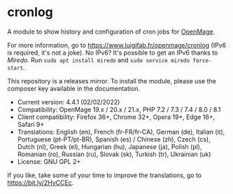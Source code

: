 # cronlog

A module to show history and configuration of cron jobs for [OpenMage](https://github.com/OpenMage/magento-lts).

For more information, go to https://www.luigifab.fr/openmage/cronlog (IPv6 is required, it's not a joke). No IPv6? It's possible to get an IPv6 thanks to *Miredo*. Run `sudo apt install miredo` and `sudo service miredo force-start`.

This repository is a releases mirror. To install the module, please use the composer key available in the documentation.

- Current version: 4.4.1 (02/02/2022)
- Compatibility: OpenMage 19.x / 20.x / 21.x, PHP 7.2 / 7.3 / 7.4 / 8.0 / 8.1
- Client compatibility: Firefox 36+, Chrome 32+, Opera 19+, Edge 16+, Safari 9+
- Translations: English (en), French (fr-FR/fr-CA), German (de), Italian (it), Portuguese (pt-PT/pt-BR), Spanish (es) / Chinese (zh), Czech (cs), Dutch (nl), Greek (el), Hungarian (hu), Japanese (ja), Polish (pl), Romanian (ro), Russian (ru), Slovak (sk), Turkish (tr), Ukrainian (uk)
- License: GNU GPL 2+

If you like, take some of your time to improve the translations, go to https://bit.ly/2HyCCEc.
